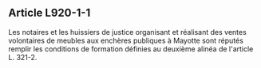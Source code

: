 Article L920-1-1
----
Les notaires et les huissiers de justice organisant et réalisant des ventes
volontaires de meubles aux enchères publiques à Mayotte sont réputés remplir les
conditions de formation définies au deuxième alinéa de l'article L. 321-2.
